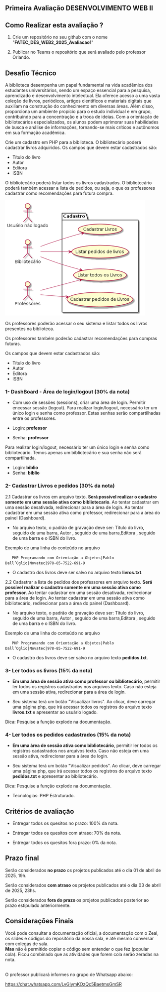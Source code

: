 ## Primeira Avaliação DESENVOLVIMENTO WEB II



## Como Realizar esta avaliação ?

1. Crie um repositório no seu github com o nome "<b>FATEC_DES_WEB2_2025_Avaliacao1</b>"

2. Publicar no Teams o repositório que será avaliado pelo professor Orlando.

##  Desafio Técnico

A biblioteca desempenha um papel fundamental na vida acadêmica dos estudantes universitários, sendo um espaço essencial para a pesquisa, aprendizado e desenvolvimento intelectual. Ela oferece acesso a uma vasta coleção de livros, periódicos, artigos científicos e materiais digitais que auxiliam na construção do conhecimento em diversas áreas. Além disso, proporciona um ambiente propício para o estudo individual e em grupo, contribuindo para a concentração e a troca de ideias. Com a orientação de bibliotecários especializados, os alunos podem aprimorar suas habilidades de busca e análise de informações, tornando-se mais críticos e autônomos em sua formação acadêmica.

Crie um cadastro em PHP para a biblioteca. O bibliotecário poderá cadastrar livros adquiridos. Os campos que devem estar cadastrados são: 

 - Título do livro
 - Autor
 - Editora
 - ISBN

O bibliotecário poderá listar todos os livros cadastrados.
O bibliotecário poderá também acessar a lista de pedidos, ou seja, o que os professores cadastrar como recomendações para futura compra.

![alt text](caso_uso.png)

Os professores poderão acessar o seu sistema e listar todos os livros presentes na biblioteca.

Os professores também poderão cadastrar recomendações para compras futuras.

Os campos que devem estar cadastrados são: 

 - Título do livro
 - Autor
 - Editora
 - ISBN


### 1- DashBoard - Área de login/logout (30% da nota)
- Com uso de sessões (sessions), criar uma área de login. Permitir encessar sessão (logout). Para realizar login/logout, necessário ter um único login e senha como professor. Estas senhas serão compartilhadas entre os professores.

- Login: <b>professor</b>
- Senha: <b>professor</b>

Para realizar login/logout, necessário ter um único login e senha como bibliotecário. Temos apenas um bibliotecário e sua senha não será compartilhada.

- Login: <b>biblio</b>
- Senha: <b>biblio</b>

### 2- Cadastrar Livros e pedidos (30% da nota)
2.1 Cadastrar os livros 
 em arquivo texto. <b>Será possível realizar o cadastro somente em uma sessão ativa como bibliotecario</b>. Ao tentar cadastrar em uma sessão desativada, redirecionar para a área de login. Ao tentar cadastrar em uma sessão ativa como professor, redirecionar para a área do painel (Dashboard).


- No arquivo texto, o padrão de gravação deve ser: Título do livro, seguido de uma barra, Autor , seguido de uma barra,Editora , seguido de uma barra e o ISBN do livro.

Exemplo de uma linha do conteúdo no arquivo

`	
PHP Programando com Orientação a Objetos|Pablo Dall’Oglio|Novatec|978-85-7522-691-9
`
- O cadastro dos livros deve ser salvo no arquivo texto <b>livros.txt</b>.



2.2 Cadastrar a lista de pedidos dos professores
 em arquivo texto. <b>Será possível realizar o cadastro somente em uma sessão ativa como professor</b>. Ao tentar cadastrar em uma sessão desativada, redirecionar para a área de login. Ao tentar cadastrar em uma sessão ativa como bibliotecário, redirecionar para a área do painel (Dashboard).


- No arquivo texto, o padrão de gravação deve ser: Título do livro, seguido de uma barra, Autor , seguido de uma barra,Editora , seguido de uma barra e o ISBN do livro.

Exemplo de uma linha do conteúdo no arquivo

`	
PHP Programando com Orientação a Objetos|Pablo Dall’Oglio|Novatec|978-85-7522-691-9
`
- O cadastro dos livros deve ser salvo no arquivo texto <b>pedidos.txt</b>.


### 3- Ler todos os livros (15% da nota)
- <b>Em uma área de sessão ativa como professor ou bibliotecário</b>, permitir ler todos os registros cadastrados nos arquivos texto. Caso não esteja em uma sessão ativa, redirecionar para a área de login.

- Seu sistema terá um botão "Visualizar livros". Ao clicar, deve carregar uma página php, que irá acessar todos os registros do arquivo texto <b>livros.txt</b> e apresentar ao usuário logado.

Dica: Pesquise a função explode na documentação.


### 4- Ler todos os pedidos cadastrados (15% da nota)

- <b>Em uma área de sessão ativa como bibliotecário</b>, permitir ler todos os registros cadastrados nos arquivos texto. Caso não esteja em uma sessão ativa, redirecionar para a área de login.

- Seu sistema terá um botão "Visualizar pedidos". Ao clicar, deve carregar uma página php, que irá acessar todos os registros do arquivo texto <b>pedidos.txt</b> e apresentar ao bibliotecário.

Dica: Pesquise a função explode na documentação.


- Tecnologias: PHP Estruturado.


## Critérios de avaliação

- Entregar todos os quesitos no prazo: 100% da nota.

- Entregar todos os quesitos com atraso: 70% da nota.

- Entregar todos os quesitos fora prazo: 0% da nota.

## Prazo final

Serão considerados <b>no prazo</b> os projetos publicados até o dia 01 de abril de 2025, 19h.

Serão considerados <b>com atraso</b> os projetos publicados até o dia 03 de abril de 2025, 23hs.

Serão considerados <b>fora do prazo </b> os projetos publicados posterior ao prazo estipulado anteriormente.

## Considerações Finais

Você pode consultar a documentação oficial, a documentação com o Zeal, os slides e códigos do repositório da nossa sala, e até mesmo conversar com colegas de sala.  
<b>Mas</b> não é permitido copiar o código sem entender o que fez (popular cola). Ficou combinado que as atividades que forem cola serão zeradas na nota.

<br>
O professor publicará informes no grupo de Whatsapp abaixo:

https://chat.whatsapp.com/LvGIymKOzQc5BaetmsGmSR


